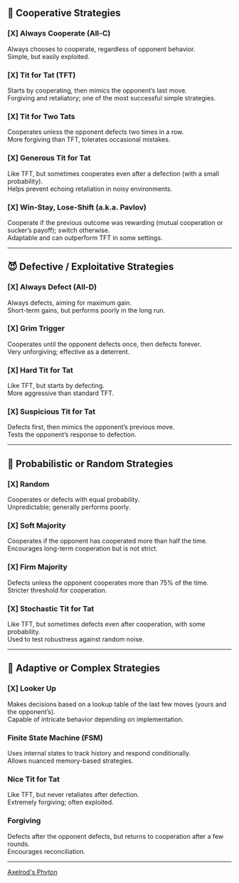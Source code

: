 ## 🤝 Cooperative Strategies

### [X] Always Cooperate (All-C)
Always chooses to cooperate, regardless of opponent behavior.  
Simple, but easily exploited.

### [X] Tit for Tat (TFT)
Starts by cooperating, then mimics the opponent’s last move.  
Forgiving and retaliatory; one of the most successful simple strategies.

### [X] Tit for Two Tats
Cooperates unless the opponent defects two times in a row.  
More forgiving than TFT, tolerates occasional mistakes.

### [X] Generous Tit for Tat
Like TFT, but sometimes cooperates even after a defection (with a small probability).  
Helps prevent echoing retaliation in noisy environments.

### [X] Win-Stay, Lose-Shift (a.k.a. Pavlov)
Cooperate if the previous outcome was rewarding (mutual cooperation or sucker’s payoff); switch otherwise.  
Adaptable and can outperform TFT in some settings.

---

## 😈 Defective / Exploitative Strategies

### [X] Always Defect (All-D)
Always defects, aiming for maximum gain.  
Short-term gains, but performs poorly in the long run.

### [X] Grim Trigger
Cooperates until the opponent defects once, then defects forever.  
Very unforgiving; effective as a deterrent.

### [X] Hard Tit for Tat
Like TFT, but starts by defecting.  
More aggressive than standard TFT.

### [X] Suspicious Tit for Tat
Defects first, then mimics the opponent’s previous move.  
Tests the opponent’s response to defection.

---

## 🔄 Probabilistic or Random Strategies

### [X] Random
Cooperates or defects with equal probability.  
Unpredictable; generally performs poorly.

### [X] Soft Majority
Cooperates if the opponent has cooperated more than half the time.  
Encourages long-term cooperation but is not strict.

### [X] Firm Majority
Defects unless the opponent cooperates more than 75% of the time.  
Stricter threshold for cooperation.

### [X] Stochastic Tit for Tat
Like TFT, but sometimes defects even after cooperation, with some probability.  
Used to test robustness against random noise.

---

## 🧠 Adaptive or Complex Strategies

### [X] Looker Up
Makes decisions based on a lookup table of the last few moves (yours and the opponent’s).  
Capable of intricate behavior depending on implementation.

### Finite State Machine (FSM)
Uses internal states to track history and respond conditionally.  
Allows nuanced memory-based strategies.

### Nice Tit for Tat
Like TFT, but never retaliates after defection.  
Extremely forgiving; often exploited.

### Forgiving
Defects after the opponent defects, but returns to cooperation after a few rounds.  
Encourages reconciliation.

---
[Axelrod's Phyton](https://github.com/Axelrod-Python/Axelrod)